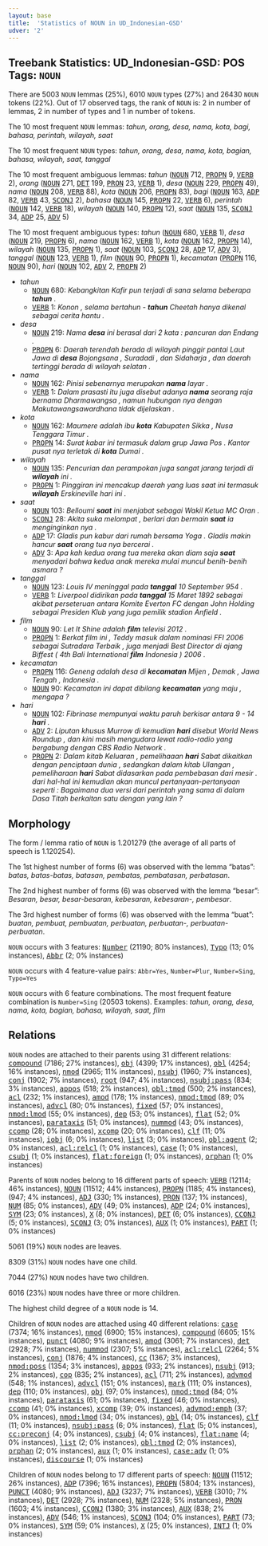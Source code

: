 ```yaml
---
layout: base
title:  'Statistics of NOUN in UD_Indonesian-GSD'
udver: '2'
---
```


## Treebank Statistics: UD_Indonesian-GSD: POS Tags: `NOUN`

There are 5003 `NOUN` lemmas (25%), 6010 `NOUN` types (27%) and 26430 `NOUN` tokens (22%).
Out of 17 observed tags, the rank of `NOUN` is: 2 in number of lemmas, 2 in number of types and 1 in number of tokens.

The 10 most frequent `NOUN` lemmas: <em>tahun, orang, desa, nama, kota, bagi, bahasa, perintah, wilayah, saat</em>

The 10 most frequent `NOUN` types:  <em>tahun, orang, desa, nama, kota, bagian, bahasa, wilayah, saat, tanggal</em>

The 10 most frequent ambiguous lemmas: <em>tahun</em> (<tt><a href="id_gsd-pos-NOUN.html">NOUN</a></tt> 712, <tt><a href="id_gsd-pos-PROPN.html">PROPN</a></tt> 9, <tt><a href="id_gsd-pos-VERB.html">VERB</a></tt> 2), <em>orang</em> (<tt><a href="id_gsd-pos-NOUN.html">NOUN</a></tt> 271, <tt><a href="id_gsd-pos-DET.html">DET</a></tt> 199, <tt><a href="id_gsd-pos-PRON.html">PRON</a></tt> 23, <tt><a href="id_gsd-pos-VERB.html">VERB</a></tt> 1), <em>desa</em> (<tt><a href="id_gsd-pos-NOUN.html">NOUN</a></tt> 229, <tt><a href="id_gsd-pos-PROPN.html">PROPN</a></tt> 49), <em>nama</em> (<tt><a href="id_gsd-pos-NOUN.html">NOUN</a></tt> 208, <tt><a href="id_gsd-pos-VERB.html">VERB</a></tt> 88), <em>kota</em> (<tt><a href="id_gsd-pos-NOUN.html">NOUN</a></tt> 206, <tt><a href="id_gsd-pos-PROPN.html">PROPN</a></tt> 83), <em>bagi</em> (<tt><a href="id_gsd-pos-NOUN.html">NOUN</a></tt> 163, <tt><a href="id_gsd-pos-ADP.html">ADP</a></tt> 82, <tt><a href="id_gsd-pos-VERB.html">VERB</a></tt> 43, <tt><a href="id_gsd-pos-SCONJ.html">SCONJ</a></tt> 2), <em>bahasa</em> (<tt><a href="id_gsd-pos-NOUN.html">NOUN</a></tt> 145, <tt><a href="id_gsd-pos-PROPN.html">PROPN</a></tt> 22, <tt><a href="id_gsd-pos-VERB.html">VERB</a></tt> 6), <em>perintah</em> (<tt><a href="id_gsd-pos-NOUN.html">NOUN</a></tt> 142, <tt><a href="id_gsd-pos-VERB.html">VERB</a></tt> 18), <em>wilayah</em> (<tt><a href="id_gsd-pos-NOUN.html">NOUN</a></tt> 140, <tt><a href="id_gsd-pos-PROPN.html">PROPN</a></tt> 12), <em>saat</em> (<tt><a href="id_gsd-pos-NOUN.html">NOUN</a></tt> 135, <tt><a href="id_gsd-pos-SCONJ.html">SCONJ</a></tt> 34, <tt><a href="id_gsd-pos-ADP.html">ADP</a></tt> 25, <tt><a href="id_gsd-pos-ADV.html">ADV</a></tt> 5)

The 10 most frequent ambiguous types:  <em>tahun</em> (<tt><a href="id_gsd-pos-NOUN.html">NOUN</a></tt> 680, <tt><a href="id_gsd-pos-VERB.html">VERB</a></tt> 1), <em>desa</em> (<tt><a href="id_gsd-pos-NOUN.html">NOUN</a></tt> 219, <tt><a href="id_gsd-pos-PROPN.html">PROPN</a></tt> 6), <em>nama</em> (<tt><a href="id_gsd-pos-NOUN.html">NOUN</a></tt> 162, <tt><a href="id_gsd-pos-VERB.html">VERB</a></tt> 1), <em>kota</em> (<tt><a href="id_gsd-pos-NOUN.html">NOUN</a></tt> 162, <tt><a href="id_gsd-pos-PROPN.html">PROPN</a></tt> 14), <em>wilayah</em> (<tt><a href="id_gsd-pos-NOUN.html">NOUN</a></tt> 135, <tt><a href="id_gsd-pos-PROPN.html">PROPN</a></tt> 1), <em>saat</em> (<tt><a href="id_gsd-pos-NOUN.html">NOUN</a></tt> 103, <tt><a href="id_gsd-pos-SCONJ.html">SCONJ</a></tt> 28, <tt><a href="id_gsd-pos-ADP.html">ADP</a></tt> 17, <tt><a href="id_gsd-pos-ADV.html">ADV</a></tt> 3), <em>tanggal</em> (<tt><a href="id_gsd-pos-NOUN.html">NOUN</a></tt> 123, <tt><a href="id_gsd-pos-VERB.html">VERB</a></tt> 1), <em>film</em> (<tt><a href="id_gsd-pos-NOUN.html">NOUN</a></tt> 90, <tt><a href="id_gsd-pos-PROPN.html">PROPN</a></tt> 1), <em>kecamatan</em> (<tt><a href="id_gsd-pos-PROPN.html">PROPN</a></tt> 116, <tt><a href="id_gsd-pos-NOUN.html">NOUN</a></tt> 90), <em>hari</em> (<tt><a href="id_gsd-pos-NOUN.html">NOUN</a></tt> 102, <tt><a href="id_gsd-pos-ADV.html">ADV</a></tt> 2, <tt><a href="id_gsd-pos-PROPN.html">PROPN</a></tt> 2)


* <em>tahun</em>
  * <tt><a href="id_gsd-pos-NOUN.html">NOUN</a></tt> 680: <em>Kebangkitan Kafir pun terjadi di sana selama beberapa <b>tahun</b> .</em>
  * <tt><a href="id_gsd-pos-VERB.html">VERB</a></tt> 1: <em>Konon , selama bertahun - <b>tahun</b> Cheetah hanya dikenal sebagai cerita hantu .</em>
* <em>desa</em>
  * <tt><a href="id_gsd-pos-NOUN.html">NOUN</a></tt> 219: <em>Nama <b>desa</b> ini berasal dari 2 kata : pancuran dan Endang .</em>
  * <tt><a href="id_gsd-pos-PROPN.html">PROPN</a></tt> 6: <em>Daerah terendah berada di wilayah pinggir pantai Laut Jawa di <b>desa</b> Bojongsana , Suradadi , dan Sidaharja , dan daerah tertinggi berada di wilayah selatan .</em>
* <em>nama</em>
  * <tt><a href="id_gsd-pos-NOUN.html">NOUN</a></tt> 162: <em>Pinisi sebenarnya merupakan <b>nama</b> layar .</em>
  * <tt><a href="id_gsd-pos-VERB.html">VERB</a></tt> 1: <em>Dalam prasasti itu juga disebut adanya <b>nama</b> seorang raja bernama Dharmawangsa , namun hubungan nya dengan Makutawangsawardhana tidak dijelaskan .</em>
* <em>kota</em>
  * <tt><a href="id_gsd-pos-NOUN.html">NOUN</a></tt> 162: <em>Maumere adalah ibu <b>kota</b> Kabupaten Sikka , Nusa Tenggara Timur .</em>
  * <tt><a href="id_gsd-pos-PROPN.html">PROPN</a></tt> 14: <em>Surat kabar ini termasuk dalam grup Jawa Pos . Kantor pusat nya terletak di <b>kota</b> Dumai .</em>
* <em>wilayah</em>
  * <tt><a href="id_gsd-pos-NOUN.html">NOUN</a></tt> 135: <em>Pencurian dan perampokan juga sangat jarang terjadi di <b>wilayah</b> ini .</em>
  * <tt><a href="id_gsd-pos-PROPN.html">PROPN</a></tt> 1: <em>Pinggiran ini mencakup daerah yang luas saat ini termasuk <b>wilayah</b> Erskineville hari ini .</em>
* <em>saat</em>
  * <tt><a href="id_gsd-pos-NOUN.html">NOUN</a></tt> 103: <em>Belloumi <b>saat</b> ini menjabat sebagai Wakil Ketua MC Oran .</em>
  * <tt><a href="id_gsd-pos-SCONJ.html">SCONJ</a></tt> 28: <em>Akita suka melompat , berlari dan bermain <b>saat</b> ia menginginkan nya .</em>
  * <tt><a href="id_gsd-pos-ADP.html">ADP</a></tt> 17: <em>Gladis pun kabur dari rumah bersama Yoga . Gladis makin hancur <b>saat</b> orang tua nya bercerai .</em>
  * <tt><a href="id_gsd-pos-ADV.html">ADV</a></tt> 3: <em>Apa kah kedua orang tua mereka akan diam saja <b>saat</b> menyadari bahwa kedua anak mereka mulai muncul benih-benih asmara ?</em>
* <em>tanggal</em>
  * <tt><a href="id_gsd-pos-NOUN.html">NOUN</a></tt> 123: <em>Louis IV meninggal pada <b>tanggal</b> 10 September 954 .</em>
  * <tt><a href="id_gsd-pos-VERB.html">VERB</a></tt> 1: <em>Liverpool didirikan pada <b>tanggal</b> 15 Maret 1892 sebagai akibat perseteruan antara Komite Everton FC dengan John Holding sebagai Presiden Klub yang juga pemilik stadion Anfield .</em>
* <em>film</em>
  * <tt><a href="id_gsd-pos-NOUN.html">NOUN</a></tt> 90: <em>Let It Shine adalah <b>film</b> televisi 2012 .</em>
  * <tt><a href="id_gsd-pos-PROPN.html">PROPN</a></tt> 1: <em>Berkat film ini , Teddy masuk dalam nominasi FFI 2006 sebagai Sutradara Terbaik , juga menjadi Best Director di ajang Biffest ( 4th Bali International <b>film</b> Indonesia ) 2006 .</em>
* <em>kecamatan</em>
  * <tt><a href="id_gsd-pos-PROPN.html">PROPN</a></tt> 116: <em>Geneng adalah desa di <b>kecamatan</b> Mijen , Demak , Jawa Tengah , Indonesia .</em>
  * <tt><a href="id_gsd-pos-NOUN.html">NOUN</a></tt> 90: <em>Kecamatan ini dapat dibilang <b>kecamatan</b> yang maju , mengapa ?</em>
* <em>hari</em>
  * <tt><a href="id_gsd-pos-NOUN.html">NOUN</a></tt> 102: <em>Fibrinase mempunyai waktu paruh berkisar antara 9 - 14 <b>hari</b> .</em>
  * <tt><a href="id_gsd-pos-ADV.html">ADV</a></tt> 2: <em>Liputan khusus Murrow di kemudian <b>hari</b> disebut World News Roundup , dan kini masih mengudara lewat radio-radio yang bergabung dengan CBS Radio Network .</em>
  * <tt><a href="id_gsd-pos-PROPN.html">PROPN</a></tt> 2: <em>Dalam kitab Keluaran , pemelihaaan <b>hari</b> Sabat dikaitkan dengan penciptaan dunia , sedangkan dalam kitab Ulangan , pemeliharaan <b>hari</b> Sabat didasarkan pada pembebasan dari mesir . dari hal-hal ini kemudian akan muncul pertanyaan-pertanyaan seperti : Bagaimana dua versi dari perintah yang sama di dalam Dasa Titah berkaitan satu dengan yang lain ?</em>

## Morphology

The form / lemma ratio of `NOUN` is 1.201279 (the average of all parts of speech is 1.120254).

The 1st highest number of forms (6) was observed with the lemma “batas”: <em>batas, batas-batas, batasan, pembatas, pembatasan, perbatasan</em>.

The 2nd highest number of forms (6) was observed with the lemma “besar”: <em>Besaran, besar, besar-besaran, kebesaran, kebesaran-, pembesar</em>.

The 3rd highest number of forms (6) was observed with the lemma “buat”: <em>buatan, pembuat, pembuatan, perbuatan, perbuatan-, perbuatan-perbuatan</em>.

`NOUN` occurs with 3 features: <tt><a href="id_gsd-feat-Number.html">Number</a></tt> (21190; 80% instances), <tt><a href="id_gsd-feat-Typo.html">Typo</a></tt> (13; 0% instances), <tt><a href="id_gsd-feat-Abbr.html">Abbr</a></tt> (2; 0% instances)

`NOUN` occurs with 4 feature-value pairs: `Abbr=Yes`, `Number=Plur`, `Number=Sing`, `Typo=Yes`

`NOUN` occurs with 6 feature combinations.
The most frequent feature combination is `Number=Sing` (20503 tokens).
Examples: <em>tahun, orang, desa, nama, kota, bagian, bahasa, wilayah, saat, film</em>


## Relations

`NOUN` nodes are attached to their parents using 31 different relations: <tt><a href="id_gsd-dep-compound.html">compound</a></tt> (7186; 27% instances), <tt><a href="id_gsd-dep-obj.html">obj</a></tt> (4399; 17% instances), <tt><a href="id_gsd-dep-obl.html">obl</a></tt> (4254; 16% instances), <tt><a href="id_gsd-dep-nmod.html">nmod</a></tt> (2965; 11% instances), <tt><a href="id_gsd-dep-nsubj.html">nsubj</a></tt> (1960; 7% instances), <tt><a href="id_gsd-dep-conj.html">conj</a></tt> (1902; 7% instances), <tt><a href="id_gsd-dep-root.html">root</a></tt> (947; 4% instances), <tt><a href="id_gsd-dep-nsubj-pass.html">nsubj:pass</a></tt> (834; 3% instances), <tt><a href="id_gsd-dep-appos.html">appos</a></tt> (518; 2% instances), <tt><a href="id_gsd-dep-obl-tmod.html">obl:tmod</a></tt> (500; 2% instances), <tt><a href="id_gsd-dep-acl.html">acl</a></tt> (232; 1% instances), <tt><a href="id_gsd-dep-amod.html">amod</a></tt> (178; 1% instances), <tt><a href="id_gsd-dep-nmod-tmod.html">nmod:tmod</a></tt> (89; 0% instances), <tt><a href="id_gsd-dep-advcl.html">advcl</a></tt> (80; 0% instances), <tt><a href="id_gsd-dep-fixed.html">fixed</a></tt> (57; 0% instances), <tt><a href="id_gsd-dep-nmod-lmod.html">nmod:lmod</a></tt> (55; 0% instances), <tt><a href="id_gsd-dep-dep.html">dep</a></tt> (53; 0% instances), <tt><a href="id_gsd-dep-flat.html">flat</a></tt> (52; 0% instances), <tt><a href="id_gsd-dep-parataxis.html">parataxis</a></tt> (51; 0% instances), <tt><a href="id_gsd-dep-nummod.html">nummod</a></tt> (43; 0% instances), <tt><a href="id_gsd-dep-ccomp.html">ccomp</a></tt> (28; 0% instances), <tt><a href="id_gsd-dep-xcomp.html">xcomp</a></tt> (20; 0% instances), <tt><a href="id_gsd-dep-clf.html">clf</a></tt> (11; 0% instances), <tt><a href="id_gsd-dep-iobj.html">iobj</a></tt> (6; 0% instances), <tt><a href="id_gsd-dep-list.html">list</a></tt> (3; 0% instances), <tt><a href="id_gsd-dep-obl-agent.html">obl:agent</a></tt> (2; 0% instances), <tt><a href="id_gsd-dep-acl-relcl.html">acl:relcl</a></tt> (1; 0% instances), <tt><a href="id_gsd-dep-case.html">case</a></tt> (1; 0% instances), <tt><a href="id_gsd-dep-csubj.html">csubj</a></tt> (1; 0% instances), <tt><a href="id_gsd-dep-flat-foreign.html">flat:foreign</a></tt> (1; 0% instances), <tt><a href="id_gsd-dep-orphan.html">orphan</a></tt> (1; 0% instances)

Parents of `NOUN` nodes belong to 16 different parts of speech: <tt><a href="id_gsd-pos-VERB.html">VERB</a></tt> (12114; 46% instances), <tt><a href="id_gsd-pos-NOUN.html">NOUN</a></tt> (11512; 44% instances), <tt><a href="id_gsd-pos-PROPN.html">PROPN</a></tt> (1185; 4% instances),  (947; 4% instances), <tt><a href="id_gsd-pos-ADJ.html">ADJ</a></tt> (330; 1% instances), <tt><a href="id_gsd-pos-PRON.html">PRON</a></tt> (137; 1% instances), <tt><a href="id_gsd-pos-NUM.html">NUM</a></tt> (85; 0% instances), <tt><a href="id_gsd-pos-ADV.html">ADV</a></tt> (49; 0% instances), <tt><a href="id_gsd-pos-ADP.html">ADP</a></tt> (24; 0% instances), <tt><a href="id_gsd-pos-SYM.html">SYM</a></tt> (23; 0% instances), <tt><a href="id_gsd-pos-X.html">X</a></tt> (8; 0% instances), <tt><a href="id_gsd-pos-DET.html">DET</a></tt> (6; 0% instances), <tt><a href="id_gsd-pos-CCONJ.html">CCONJ</a></tt> (5; 0% instances), <tt><a href="id_gsd-pos-SCONJ.html">SCONJ</a></tt> (3; 0% instances), <tt><a href="id_gsd-pos-AUX.html">AUX</a></tt> (1; 0% instances), <tt><a href="id_gsd-pos-PART.html">PART</a></tt> (1; 0% instances)

5061 (19%) `NOUN` nodes are leaves.

8309 (31%) `NOUN` nodes have one child.

7044 (27%) `NOUN` nodes have two children.

6016 (23%) `NOUN` nodes have three or more children.

The highest child degree of a `NOUN` node is 14.

Children of `NOUN` nodes are attached using 40 different relations: <tt><a href="id_gsd-dep-case.html">case</a></tt> (7374; 16% instances), <tt><a href="id_gsd-dep-nmod.html">nmod</a></tt> (6900; 15% instances), <tt><a href="id_gsd-dep-compound.html">compound</a></tt> (6605; 15% instances), <tt><a href="id_gsd-dep-punct.html">punct</a></tt> (4080; 9% instances), <tt><a href="id_gsd-dep-amod.html">amod</a></tt> (3061; 7% instances), <tt><a href="id_gsd-dep-det.html">det</a></tt> (2928; 7% instances), <tt><a href="id_gsd-dep-nummod.html">nummod</a></tt> (2307; 5% instances), <tt><a href="id_gsd-dep-acl-relcl.html">acl:relcl</a></tt> (2264; 5% instances), <tt><a href="id_gsd-dep-conj.html">conj</a></tt> (1876; 4% instances), <tt><a href="id_gsd-dep-cc.html">cc</a></tt> (1367; 3% instances), <tt><a href="id_gsd-dep-nmod-poss.html">nmod:poss</a></tt> (1354; 3% instances), <tt><a href="id_gsd-dep-appos.html">appos</a></tt> (933; 2% instances), <tt><a href="id_gsd-dep-nsubj.html">nsubj</a></tt> (913; 2% instances), <tt><a href="id_gsd-dep-cop.html">cop</a></tt> (835; 2% instances), <tt><a href="id_gsd-dep-acl.html">acl</a></tt> (711; 2% instances), <tt><a href="id_gsd-dep-advmod.html">advmod</a></tt> (548; 1% instances), <tt><a href="id_gsd-dep-advcl.html">advcl</a></tt> (151; 0% instances), <tt><a href="id_gsd-dep-mark.html">mark</a></tt> (111; 0% instances), <tt><a href="id_gsd-dep-dep.html">dep</a></tt> (110; 0% instances), <tt><a href="id_gsd-dep-obj.html">obj</a></tt> (97; 0% instances), <tt><a href="id_gsd-dep-nmod-tmod.html">nmod:tmod</a></tt> (84; 0% instances), <tt><a href="id_gsd-dep-parataxis.html">parataxis</a></tt> (61; 0% instances), <tt><a href="id_gsd-dep-fixed.html">fixed</a></tt> (46; 0% instances), <tt><a href="id_gsd-dep-ccomp.html">ccomp</a></tt> (41; 0% instances), <tt><a href="id_gsd-dep-xcomp.html">xcomp</a></tt> (39; 0% instances), <tt><a href="id_gsd-dep-advmod-emph.html">advmod:emph</a></tt> (37; 0% instances), <tt><a href="id_gsd-dep-nmod-lmod.html">nmod:lmod</a></tt> (34; 0% instances), <tt><a href="id_gsd-dep-obl.html">obl</a></tt> (14; 0% instances), <tt><a href="id_gsd-dep-clf.html">clf</a></tt> (11; 0% instances), <tt><a href="id_gsd-dep-nsubj-pass.html">nsubj:pass</a></tt> (6; 0% instances), <tt><a href="id_gsd-dep-flat.html">flat</a></tt> (5; 0% instances), <tt><a href="id_gsd-dep-cc-preconj.html">cc:preconj</a></tt> (4; 0% instances), <tt><a href="id_gsd-dep-csubj.html">csubj</a></tt> (4; 0% instances), <tt><a href="id_gsd-dep-flat-name.html">flat:name</a></tt> (4; 0% instances), <tt><a href="id_gsd-dep-list.html">list</a></tt> (2; 0% instances), <tt><a href="id_gsd-dep-obl-tmod.html">obl:tmod</a></tt> (2; 0% instances), <tt><a href="id_gsd-dep-orphan.html">orphan</a></tt> (2; 0% instances), <tt><a href="id_gsd-dep-aux.html">aux</a></tt> (1; 0% instances), <tt><a href="id_gsd-dep-case-adv.html">case:adv</a></tt> (1; 0% instances), <tt><a href="id_gsd-dep-discourse.html">discourse</a></tt> (1; 0% instances)

Children of `NOUN` nodes belong to 17 different parts of speech: <tt><a href="id_gsd-pos-NOUN.html">NOUN</a></tt> (11512; 26% instances), <tt><a href="id_gsd-pos-ADP.html">ADP</a></tt> (7396; 16% instances), <tt><a href="id_gsd-pos-PROPN.html">PROPN</a></tt> (5804; 13% instances), <tt><a href="id_gsd-pos-PUNCT.html">PUNCT</a></tt> (4080; 9% instances), <tt><a href="id_gsd-pos-ADJ.html">ADJ</a></tt> (3237; 7% instances), <tt><a href="id_gsd-pos-VERB.html">VERB</a></tt> (3010; 7% instances), <tt><a href="id_gsd-pos-DET.html">DET</a></tt> (2928; 7% instances), <tt><a href="id_gsd-pos-NUM.html">NUM</a></tt> (2328; 5% instances), <tt><a href="id_gsd-pos-PRON.html">PRON</a></tt> (1603; 4% instances), <tt><a href="id_gsd-pos-CCONJ.html">CCONJ</a></tt> (1380; 3% instances), <tt><a href="id_gsd-pos-AUX.html">AUX</a></tt> (838; 2% instances), <tt><a href="id_gsd-pos-ADV.html">ADV</a></tt> (546; 1% instances), <tt><a href="id_gsd-pos-SCONJ.html">SCONJ</a></tt> (104; 0% instances), <tt><a href="id_gsd-pos-PART.html">PART</a></tt> (73; 0% instances), <tt><a href="id_gsd-pos-SYM.html">SYM</a></tt> (59; 0% instances), <tt><a href="id_gsd-pos-X.html">X</a></tt> (25; 0% instances), <tt><a href="id_gsd-pos-INTJ.html">INTJ</a></tt> (1; 0% instances)

